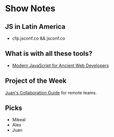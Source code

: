 # Show Notes

## JS in Latin America

* cfp.jsconf.co && jsconf.co

## What is with all these tools?

* [Modern JavaScript for Ancient Web Developers](https://trackchanges.postlight.com/modern-javascript-for-ancient-web-developers-58e7cae050f9#.64t9cc56z)

## Project of the Week

[Juan's Collaboration Guide](https://github.com/buritica/collaboration-guides)
for remote teams.

## Picks

* Mikeal
* Alex
* Juan
